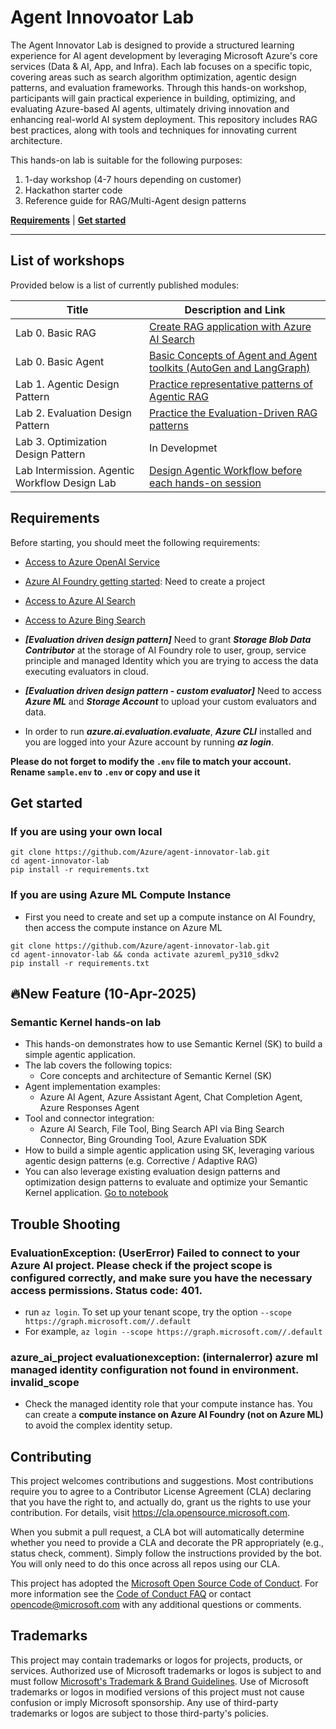 # Agent Innovoator Lab

The Agent Innovator Lab is designed to provide a structured learning experience for AI agent development by leveraging Microsoft Azure's core services (Data & AI, App, and Infra). Each lab focuses on a specific topic, covering areas such as search algorithm optimization, agentic design patterns, and evaluation frameworks. Through this hands-on workshop, participants will gain practical experience in building, optimizing, and evaluating Azure-based AI agents, ultimately driving innovation and enhancing real-world AI system deployment.
This repository includes RAG best practices, along with tools and techniques for innovating current architecture. 


This hands-on lab is suitable for the following purposes:

1. 1-day workshop (4-7 hours depending on customer)
2. Hackathon starter code
3. Reference guide for RAG/Multi-Agent design patterns

[**Requirements**](#requirements) | [**Get started**](#get-started) 

----------------------------------------------------------------------------------------

## List of workshops

Provided below is a list of currently published modules:

| Title  | Description and Link  |
|-------|-----|
| Lab 0. Basic RAG | [Create RAG application with Azure AI Search](0_basic-rag)  |
| Lab 0. Basic Agent | [Basic Concepts of Agent and Agent toolkits (AutoGen and LangGraph)](0_basic-agent) |
| Lab 1. Agentic Design Pattern | [Practice representative patterns of Agentic RAG](1_agentic-design-ptn) |
| Lab 2. Evaluation Design Pattern | [Practice the Evaluation-Driven RAG patterns](2_eval-design-ptn)  |
| Lab 3. Optimization Design Pattern | In Developmet  |
| Lab Intermission. Agentic Workflow Design Lab | [Design Agentic Workflow before each hands-on session ](lab_intermission) |
 

## Requirements
Before starting, you should meet the following requirements:

- [Access to Azure OpenAI Service](https://go.microsoft.com/fwlink/?linkid=2222006)
- [Azure AI Foundry getting started](https://int.ai.azure.com/explore/gettingstarted): Need to create a project
- [Access to Azure AI Search](https://learn.microsoft.com/en-us/azure/search/search-what-is-azure-search)
- [Access to Azure Bing Search](https://learn.microsoft.com/en-us/bing/search-apis/bing-web-search/create-bing-search-service-resource)

- ***[Evaluation driven design pattern]*** Need to grant ***Storage Blob Data Contributor*** at the storage of AI Foundry role to user, group, service principle and managed Identity which you are trying to access the data executing evaluators in cloud.

- ***[Evaluation driven design pattern - custom evaluator]*** Need to access ***Azure ML*** and ***Storage Account*** to upload your custom evaluators and data.

- In order to run ***azure.ai.evaluation.evaluate***, ***Azure CLI*** installed and you are logged into your Azure account by running ***az login***.


**Please do not forget to modify the `.env` file to match your account. Rename `sample.env` to `.env` or copy and use it**

## Get started

### If you are using your own local 
```shell
git clone https://github.com/Azure/agent-innovator-lab.git
cd agent-innovator-lab 
pip install -r requirements.txt
```

### If you are using Azure ML Compute Instance
- First you need to create and set up a compute instance on AI Foundry, then access the compute instance on Azure ML 
```shell
git clone https://github.com/Azure/agent-innovator-lab.git
cd agent-innovator-lab && conda activate azureml_py310_sdkv2
pip install -r requirements.txt
```

## 🔥New Feature (10-Apr-2025)
### Semantic Kernel hands-on lab<br>
- This hands-on demonstrates how to use Semantic Kernel (SK) to build a simple agentic application.
- The lab covers the following topics:
    - Core concepts and architecture of Semantic Kernel (SK)
- Agent implementation examples:
    - Azure AI Agent, Azure Assistant Agent, Chat Completion Agent, Azure Responses Agent
- Tool and connector integration:
    - Azure AI Search, File Tool, Bing Search API via Bing Search Connector, Bing Grounding Tool, Azure Evaluation SDK 
- How to build a simple agentic application using SK, leveraging various agentic design patterns (e.g. Corrective / Adaptive RAG)
- You can also leverage existing evaluation design patterns and optimization design patterns to evaluate and optimize your Semantic Kernel application.
  <a href="https://github.com/Azure/agent-innovator-lab/blob/main/0_basic-agent/SK/1_basic-concept-with-sk.ipynb">Go to notebook</a>


## Trouble Shooting

### EvaluationException: (UserError) Failed to connect to your Azure AI project. Please check if the project scope is configured correctly, and make sure you have the necessary access permissions. Status code: 401.
- run `az login`. To set up your tenant scope, try the option `--scope https://graph.microsoft.com//.default`
- For example, `az login --scope https://graph.microsoft.com//.default`

### azure_ai_project evaluationexception: (internalerror) azure ml managed identity configuration not found in environment. invalid_scope
- Check the managed identity role that your compute instance has. You can create a **compute instance on Azure AI Foundry (not on Azure ML)** to avoid the complex identity setup. 

## Contributing

This project welcomes contributions and suggestions.  Most contributions require you to agree to a
Contributor License Agreement (CLA) declaring that you have the right to, and actually do, grant us
the rights to use your contribution. For details, visit https://cla.opensource.microsoft.com.

When you submit a pull request, a CLA bot will automatically determine whether you need to provide
a CLA and decorate the PR appropriately (e.g., status check, comment). Simply follow the instructions
provided by the bot. You will only need to do this once across all repos using our CLA.

This project has adopted the [Microsoft Open Source Code of Conduct](https://opensource.microsoft.com/codeofconduct/).
For more information see the [Code of Conduct FAQ](https://opensource.microsoft.com/codeofconduct/faq/) or
contact [opencode@microsoft.com](mailto:opencode@microsoft.com) with any additional questions or comments.

## Trademarks

This project may contain trademarks or logos for projects, products, or services. Authorized use of Microsoft 
trademarks or logos is subject to and must follow 
[Microsoft's Trademark & Brand Guidelines](https://www.microsoft.com/en-us/legal/intellectualproperty/trademarks/usage/general).
Use of Microsoft trademarks or logos in modified versions of this project must not cause confusion or imply Microsoft sponsorship.
Any use of third-party trademarks or logos are subject to those third-party's policies.
